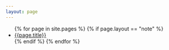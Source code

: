```yaml
---
layout: page
---
```


<div class="well well-sm">
  <ul class="nav nav-pills">
    {% for page in site.pages %}
      {% if page.layout == "note" %}
      <li><a href="{{page.url}}">{{page.title}}</a></li>
      {% endif %} 
    {% endfor %}
  </ul>
</div>
